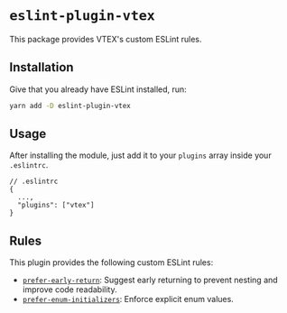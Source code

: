 # `eslint-plugin-vtex`

This package provides VTEX's custom ESLint rules.

## Installation

Give that you already have ESLint installed, run:

```bash
yarn add -D eslint-plugin-vtex
```

## Usage

After installing the module, just add it to your `plugins` array inside your `.eslintrc`.

```jsonc
// .eslintrc
{
  ...,
  "plugins": ["vtex"]
}
```

## Rules

This plugin provides the following custom ESLint rules:

- [`prefer-early-return`](/packages/eslint-plugin-vtex/docs/rules/prefer-early-return.md): Suggest early returning to prevent nesting and improve code readability.
- [`prefer-enum-initializers`](/packages/eslint-plugin-vtex/docs/rules/prefer-enum-initializers.md): Enforce explicit enum values.
